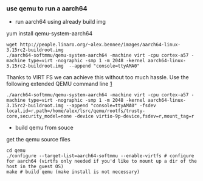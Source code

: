 ### use qemu to run a aarch64

- run aarch64 using already build img

yum install qemu-system-aarch64

    wget http://people.linaro.org/~alex.bennee/images/aarch64-linux-3.15rc2-buildroot.img
    ./aarch64-softmmu/qemu-system-aarch64 -machine virt -cpu cortex-a57 -machine type=virt -nographic -smp 1 -m 2048 -kernel aarch64-linux-3.15rc2-buildroot.img  --append "console=ttyAMA0"

 Thanks to VIRT FS we can achieve this without too much hassle. Use the following extended QEMU command line [1]
 
    ./aarch64-softmmu/qemu-system-aarch64 -machine virt -cpu cortex-a57 -machine type=virt -nographic -smp 1 -m 2048 -kernel aarch64-linux-3.15rc2-buildroot.img --append "console=ttyAMA0" -fsdev local,id=r,path=/home/alex/lsrc/qemu/rootfs/trusty-core,security_model=none -device virtio-9p-device,fsdev=r,mount_tag=r

[1]: http://www.bennee.com/~alex/blog/2014/05/09/running-linux-in-qemus-aarch64-system-emulation-mode/ 

- build qemu from souce

get the qemu source files

    cd qemu
    ./configure --target-list=aarch64-softmmu --enable-virtfs # configure for aarch64 (virtfs only needed if you'd like to mount up a dir of the host in the guest OS)
    make # build qemu (make install is not necessary)
